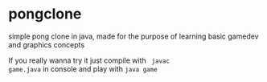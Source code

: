 pongclone
=========

simple pong clone in java, made for the purpose of learning basic gamedev and graphics concepts   
   
If you really wanna try it just compile with <code> javac game.java</code> in console and play with <code>java game</code>     
   
